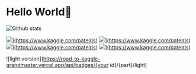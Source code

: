 # Hello World👋

![Github stats](https://github-readme-stats.vercel.app/api?username=PatelRis)


![](https://road-to-kaggle-grandmaster.vercel.app/api/badges/patelris/competition/light)](https://www.kaggle.com/patelris)
![](https://road-to-kaggle-grandmaster.vercel.app/api/badges/patelris/dataset/light)](https://www.kaggle.com/patelris)
![](https://road-to-kaggle-grandmaster.vercel.app/api/badges/patelris/notebook/light)](https://www.kaggle.com/patelris)
![](https://road-to-kaggle-grandmaster.vercel.app/api/badges/patelris/discussion/light)](https://www.kaggle.com/patelris)

![light version](https://road-to-kaggle-grandmaster.vercel.app/api/badges/{your id}/{part}/light)

